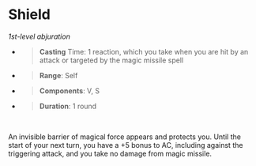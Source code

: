 <td><h1 id="shield"><strong>Shield</strong></h1><p><em>1st-level abjuration</em></p><ul><li><blockquote><p><strong>Casting</strong> Time: 1 reaction, which you take when you are hit by an attack or targeted by the magic missile spell</p></blockquote></li><li><blockquote><p><strong>Range</strong>: Self</p></blockquote></li><li><blockquote><p><strong>Components</strong>: V, S</p></blockquote></li><li><blockquote><p><strong>Duration</strong>: 1 round</p></blockquote></li></ul><p> </p><p>An invisible barrier of magical force appears and protects you. Until the start of your next turn, you have a +5 bonus to AC, including against the triggering attack, and you take no damage from magic missile.</p><p> </p></td></tr></tbody></table>